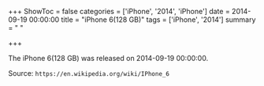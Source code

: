 +++
ShowToc = false
categories = ['iPhone', '2014', 'iPhone']
date = 2014-09-19 00:00:00
title = "iPhone 6(128 GB)"
tags = ['iPhone', '2014']
summary = " "

+++

The iPhone 6(128 GB) was released on 2014-09-19 00:00:00.

Source: `https://en.wikipedia.org/wiki/IPhone_6`


